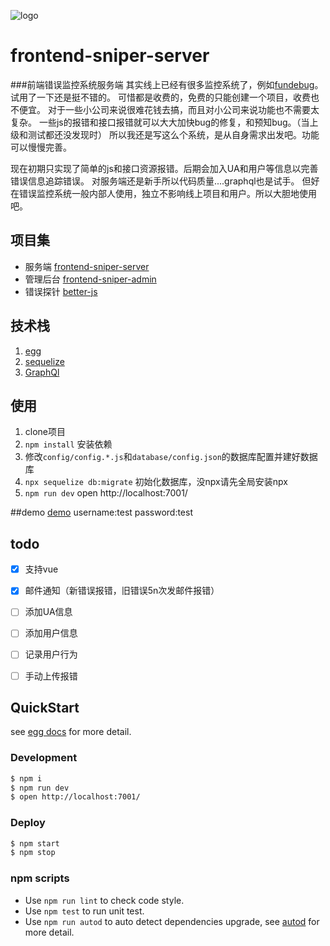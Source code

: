 ![logo](https://github.com/callmesoul/frontend-sniper-admin/blob/master/static/frontend-sniper.png)

# frontend-sniper-server
###前端错误监控系统服务端
其实线上已经有很多监控系统了，例如[fundebug](https://www.fundebug.com/)。试用了一下还是挺不错的。
可惜都是收费的，免费的只能创建一个项目，收费也不便宜。
对于一些小公司来说很难花钱去搞，而且对小公司来说功能也不需要太复杂。
一些js的报错和接口报错就可以大大加快bug的修复，和预知bug。（当上级和测试都还没发现时）
所以我还是写这么个系统，是从自身需求出发吧。功能可以慢慢完善。


现在初期只实现了简单的js和接口资源报错。后期会加入UA和用户等信息以完善错误信息追踪错误。
对服务端还是新手所以代码质量....graphql也是试手。
但好在错误监控系统一般内部人使用，独立不影响线上项目和用户。所以大胆地使用吧。

## 项目集

- 服务端 [frontend-sniper-server](https://github.com/callmesoul/frontend-sniper-server)
- 管理后台 [frontend-sniper-admin](https://github.com/callmesoul/frontend-sniper-admin)
- 错误探针 [better-js](https://github.com/callmesoul/better-js)

## 技术栈

 1. [egg](https://eggjs.org/zh-cn/)
 2. [sequelize](http://docs.sequelizejs.com)
 3. [GraphQl](http://graphql.cn/)

## 使用
1. clone项目
2. `npm install` 安装依赖
3. 修改`config/config.*.js`和`database/config.json`的数据库配置并建好数据库
4. `npx sequelize db:migrate` 初始化数据库，没npx请先全局安装npx
5. `npm run dev` open http://localhost:7001/


##demo
[demo](http://frontend-sniper-admin.callmesoul.cn)
username:test
password:test

## todo

- [x] 支持vue
- [x] 邮件通知（新错误报错，旧错误5n次发邮件报错）
- [ ] 添加UA信息
- [ ] 添加用户信息
- [ ] 记录用户行为
- [ ] 手动上传报错


## QuickStart
<!-- add docs here for user -->

see [egg docs][egg] for more detail.

### Development

```bash
$ npm i
$ npm run dev
$ open http://localhost:7001/
```

### Deploy

```bash
$ npm start
$ npm stop
```



### npm scripts

- Use `npm run lint` to check code style.
- Use `npm test` to run unit test.
- Use `npm run autod` to auto detect dependencies upgrade, see [autod](https://www.npmjs.com/package/autod) for more detail.


[egg]: https://eggjs.org